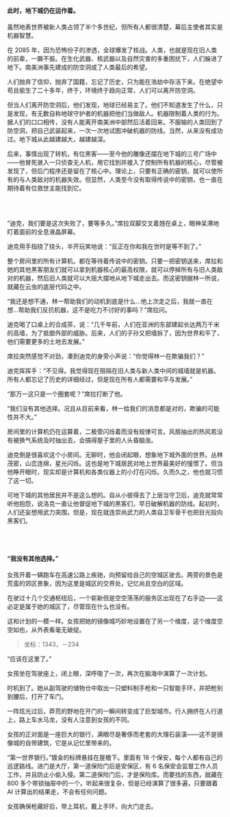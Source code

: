 #### 此时，地下城仍在运作着。

虽然地表世界被新人类占领了半个多世纪，但所有人都很清楚，幕后主使者其实是机器智慧。

在 2085 年，因为恐怖份子的渗透，全球爆发了核战。人类，也就是现在旧人类的前辈，一蹶不振。在生化武器、核武器以及自然灾害的多重困扰下，人们躲进了地下。南美洲事先建成的防空洞成了人类最后的希望。

人们抛弃了信仰，抛弃了国籍，忘记了历史，只为能在浩劫中存活下来。在绝望中苟且偷生了二十多年，终于，环境终于趋向正常，人们可以离开防空洞。

但当人们离开防空洞后，他们发现，地球已经易主了。他们不知道发生了什么，只是发现，有无数自称地球守护者的机器把他们当做敌人。机器限制着人类的行为。据人们的口口相传，没有人能离开南美洲中部然后活着回来。不服输的人类回到了防空洞，把自己武装起来，一次一次地试图冲破机器的防线。当然，从来没有成功过。地下城从此越建越大，越建越深。

后来，事情出现了转机，有位黑客——至今他的雕像还摆在地下城的三号广场中——他冒死骇入一只侦查无人机，用它找到并接入了控制所有机器的核心，尽管被发现了，但后门程序还是留在了核心中。理论上，只要有正确的密钥，就可以使所有的与人类敌对的机器失效。但显然，人类至今没有取得传说中的密钥，也一直在期待着有位救世主能找到它。

<br><br>

“迪克，我们要是这次失败了，要等多久。”席拉双脚交叉着翘在桌上，眼神呆滞地盯着面前的全息液晶屏幕。

迪克用手指挠了挠头，半开玩笑地说：“反正在你和我在世时是等不到了。”

整个房间里的所有计算机，都在等待着传说中的密钥。只要一把密钥送来，席拉和她的其他黑客朋友们就可以拿到机器核心的最高权限，就可以停掉所有与旧人类敌对的机器，然后旧人类就可以大摇大摆地从地下城走出去。而这密钥据林一所说，就藏在云虫的底层代码之中。

“我还是想不通，林一帮助我们的动机到底是什么…他上次走之后，我就一直在想…帮助我们反抗机器，这不是吃力不讨好的事吗？”席拉问。

迪克喝了口桌上的合成茶，说：“几千年前，人们在亚洲的东部建起长达两万千米的高墙，为了抵御外部的威胁。后来，人们的子孙又把墙拆了，因为世界和平了，他们需要更多的土地去发展。”

席拉突然感觉不对劲，凑到迪克的身旁小声说：“你觉得林一在欺骗我们？”

迪克挥挥手：“不见得。我觉得现在阻隔在旧人类与新人类中间的城墙就是机器。所有人都忘记了历史的详细经过，但是现在所有人都需要和平与发展。”

“那万一这只是一个圈套呢？”席拉打断了他。

“我们没有其他选择。况且从目前来看，林一给我们的消息都是对的，欺骗的可能性并不大。”

房间里的计算机仍在运算着，二极管闪烁着而没有规律可言。风扇抽出的热风若没有被换气系统及时抽出去，会搞得屋子里的人头昏脑涨。

迪克倒是很喜欢这个小房间。无聊时，他会闭起眼，想象地下城外面的世界。丛林茂密，山峦连绵，星光闪烁。这也是地下城居民对地上世界最美好的憧憬了。但当他睁开眼时，现实却是计算机和各类仪器上的小灯在闪烁。久而久之，他也就习惯了这一切。

可地下城的其他居民并不是这么想的。自从小彼得去了上层当守卫后，迪克就常常听他抱怨，说洛克一直让他督促地下城的黑客们，早日破解机器的防线。起初时，人们还妄想用武力突围，但是，现在就连崇尚武力的人类自卫军骨干也把目光投向黑客们。

<br><br>

#### “我没有其他选择。”

女孩开着一辆跑车在高速公路上疾驰，向预留给自己的空城区驶去。两旁的景色是荒蛮的郊区景象，因为这里是城区的交界处，记忆尚且空白的区域。

在驶过十几个交通枢纽后，一个崭新但是空空荡荡的服务区出现在了右手边——这必定是属于她的城区了，尽管现在什么也没有。

这和计划的一模一样。女孩把她的镜像城巧妙地设置在了另一个维度，这个维度空空如也，从外表看毫无破绽。

> 坐标：1343，－234

“应该在这里了。”

女孩坐在驾驶座上，闭上眼，深呼吸了一次，再次在脑海中演算了一次计划。

时机到了。她从副驾驶的储物仓中取出一只塑料制手枪和一只智能手环，并把枪别到腰后，打开了车门。

一阵炫光过后，莽荒的野地在开门的一瞬间转变成了巨型城市。行人拥挤在人行道上，路上车水马龙，没有人注意到女孩的不同。

女孩的正对面是一座巨大的银行，满眼尽是奢侈而老套的大理石装潢——这不是镜像城的自带建筑，它是从记忆里带来的。

“第一世界银行。”镀金的标牌悬挂在屋檐下。里面有 18 个保安，每个人都有自己的巡逻路线。进门是大厅，第一道保险门后是安保区，有 6 名保安会监督工作人员工作，并且防止小偷入侵。第二道保险门后，才是保险库。而要找的东西，就藏在 800 多个带锁抽屉中的一个。听起来很复杂，但是已经演算了很多遍，只要跟着 AI 计算出的结果走，不会有任何问题。

女孩确保枪藏好后，带上耳机，戴上手环，向大门走去。
